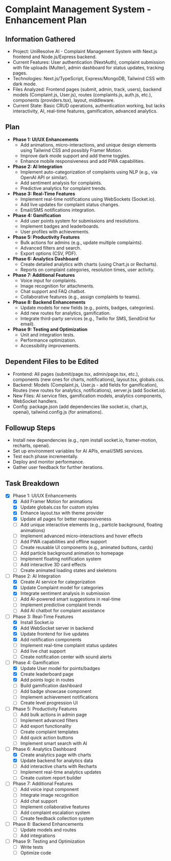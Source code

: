 # Complaint Management System - Enhancement Plan

## Information Gathered
- Project: UniResolve AI - Complaint Management System with Next.js frontend and Node.js/Express backend.
- Current Features: User authentication (NextAuth), complaint submission with file uploads (Multer), admin dashboard for status updates, tracking pages.
- Technologies: Next.js/TypeScript, Express/MongoDB, Tailwind CSS with dark mode.
- Files Analyzed: Frontend pages (submit, admin, track, users), backend models (Complaint.js, User.js), routes (complaints.js, auth.js, etc.), components (providers.tsx), layout, middleware.
- Current State: Basic CRUD operations, authentication working, but lacks interactivity, AI, real-time features, gamification, advanced analytics.

## Plan
- **Phase 1: UI/UX Enhancements**
  - Add animations, micro-interactions, and unique design elements using Tailwind CSS and possibly Framer Motion.
  - Improve dark mode support and add theme toggles.
  - Enhance mobile responsiveness and add PWA capabilities.
- **Phase 2: AI Integration**
  - Implement auto-categorization of complaints using NLP (e.g., via OpenAI API or similar).
  - Add sentiment analysis for complaints.
  - Predictive analytics for complaint trends.
- **Phase 3: Real-Time Features**
  - Implement real-time notifications using WebSockets (Socket.io).
  - Add live updates for complaint status changes.
  - Email/SMS notifications integration.
- **Phase 4: Gamification**
  - Add user points system for submissions and resolutions.
  - Implement badges and leaderboards.
  - User profiles with achievements.
- **Phase 5: Productivity Features**
  - Bulk actions for admins (e.g., update multiple complaints).
  - Advanced filters and search.
  - Export options (CSV, PDF).
- **Phase 6: Analytics Dashboard**
  - Create detailed analytics with charts (using Chart.js or Recharts).
  - Reports on complaint categories, resolution times, user activity.
- **Phase 7: Additional Features**
  - Voice input for complaints.
  - Image recognition for attachments.
  - Chat support and FAQ chatbot.
  - Collaborative features (e.g., assign complaints to teams).
- **Phase 8: Backend Enhancements**
  - Update models for new fields (e.g., points, badges, categories).
  - Add new routes for analytics, gamification.
  - Integrate third-party services (e.g., Twilio for SMS, SendGrid for email).
- **Phase 9: Testing and Optimization**
  - Unit and integration tests.
  - Performance optimization.
  - Accessibility improvements.

## Dependent Files to be Edited
- Frontend: All pages (submit/page.tsx, admin/page.tsx, etc.), components (new ones for charts, notifications), layout.tsx, globals.css.
- Backend: Models (Complaint.js, User.js - add fields for gamification), Routes (new routes for analytics, notifications), server.js (add Socket.io).
- New Files: AI service files, gamification models, analytics components, WebSocket handlers.
- Config: package.json (add dependencies like socket.io, chart.js, openai), tailwind.config.js (for animations).

## Followup Steps
- Install new dependencies (e.g., npm install socket.io, framer-motion, recharts, openai).
- Set up environment variables for AI APIs, email/SMS services.
- Test each phase incrementally.
- Deploy and monitor performance.
- Gather user feedback for further iterations.

## Task Breakdown
- [x] Phase 1: UI/UX Enhancements
  - [x] Add Framer Motion for animations
  - [x] Update globals.css for custom styles
  - [x] Enhance layout.tsx with theme provider
  - [x] Update all pages for better responsiveness
  - [ ] Add unique interactive elements (e.g., particle background, floating animations)
  - [ ] Implement advanced micro-interactions and hover effects
  - [ ] Add PWA capabilities and offline support
  - [ ] Create reusable UI components (e.g., animated buttons, cards)
  - [ ] Add particle background animation to homepage
  - [ ] Implement floating notification system
  - [ ] Add interactive 3D card effects
  - [ ] Create animated loading states and skeletons
- [ ] Phase 2: AI Integration
  - [x] Create AI service for categorization
  - [x] Update Complaint model for categories
  - [x] Integrate sentiment analysis in submission
  - [ ] Add AI-powered smart suggestions in real-time
  - [ ] Implement predictive complaint trends
  - [ ] Add AI chatbot for complaint assistance
- [ ] Phase 3: Real-Time Features
  - [x] Install Socket.io
  - [x] Add WebSocket server in backend
  - [x] Update frontend for live updates
  - [x] Add notification components
  - [ ] Implement real-time complaint status updates
  - [ ] Add live chat support
  - [ ] Create notification center with sound alerts
- [ ] Phase 4: Gamification
  - [x] Update User model for points/badges
  - [x] Create leaderboard page
  - [x] Add points logic in routes
  - [ ] Build gamification dashboard
  - [ ] Add badge showcase component
  - [ ] Implement achievement notifications
  - [ ] Create level progression UI
- [ ] Phase 5: Productivity Features
  - [ ] Add bulk actions in admin page
  - [ ] Implement advanced filters
  - [ ] Add export functionality
  - [ ] Create complaint templates
  - [ ] Add quick action buttons
  - [ ] Implement smart search with AI
- [ ] Phase 6: Analytics Dashboard
  - [x] Create analytics page with charts
  - [x] Update backend for analytics data
  - [ ] Add interactive charts with Recharts
  - [ ] Implement real-time analytics updates
  - [ ] Create custom report builder
- [ ] Phase 7: Additional Features
  - [ ] Add voice input component
  - [ ] Integrate image recognition
  - [ ] Add chat support
  - [ ] Implement collaborative features
  - [ ] Add complaint escalation system
  - [ ] Create feedback collection system
- [ ] Phase 8: Backend Enhancements
  - [ ] Update models and routes
  - [ ] Add integrations
- [ ] Phase 9: Testing and Optimization
  - [ ] Write tests
  - [ ] Optimize code
